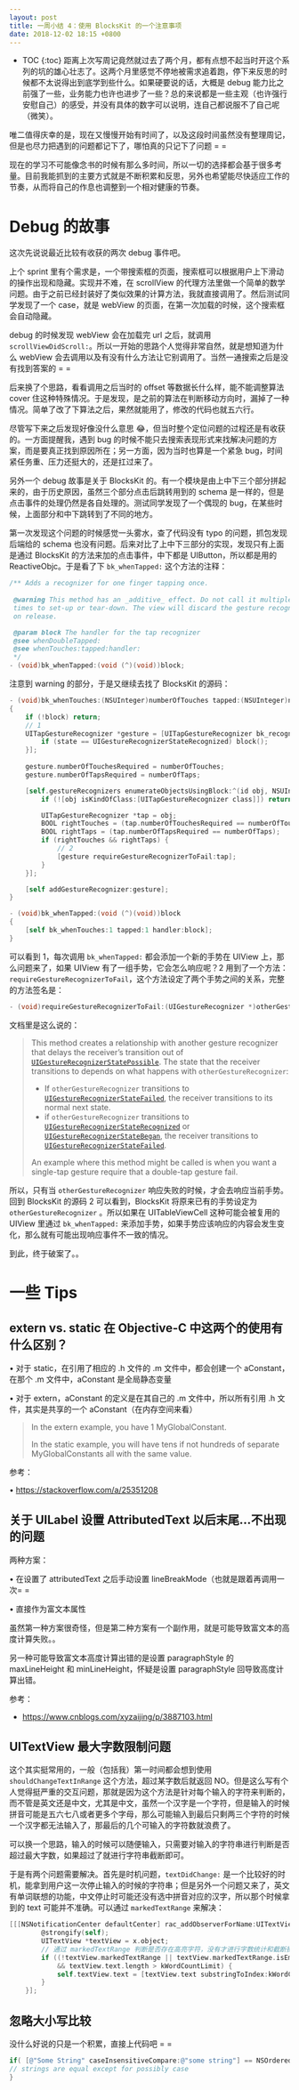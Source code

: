 ```yaml
---
layout: post
title: 一周小结 4：使用 BlocksKit 的一个注意事项
date: 2018-12-02 18:15 +0800
---
```


* TOC
{:toc}
距离上次写周记竟然就过去了两个月，都有点想不起当时开这个系列的坑的雄心壮志了。这两个月里感觉不停地被需求追着跑，停下来反思的时候都不太说得出到底学到些什么。如果硬要说的话，大概是 debug 能力比之前强了一些，业务能力也许也进步了一些？总的来说都是一些主观（也许强行安慰自己）的感受，并没有具体的数字可以说明，连自己都说服不了自己呢（微笑）。

唯二值得庆幸的是，现在又慢慢开始有时间了，以及这段时间虽然没有整理周记，但是也尽力把遇到的问题都记下了，哪怕真的只记下了问题 = =

现在的学习不可能像念书的时候有那么多时间，所以一切的选择都会基于很多考量。目前我能抓到的主要方式就是不断积累和反思，另外也希望能尽快适应工作的节奏，从而将自己的作息也调整到一个相对健康的节奏。

# Debug 的故事

这次先说说最近比较有收获的两次 debug 事件吧。

上个 sprint 里有个需求是，一个带搜索框的页面，搜索框可以根据用户上下滑动的操作出现和隐藏。实现并不难，在 scrollView 的代理方法里做一个简单的数学问题。由于之前已经封装好了类似效果的计算方法，我就直接调用了。然后测试同学发现了一个 case，就是 webView 的页面，在第一次加载的时候，这个搜索框会自动隐藏。

debug 的时候发现 webView 会在加载完 url 之后，就调用 `scrollViewDidScroll:`。所以一开始的思路个人觉得非常自然，就是想知道为什么 webView 会去调用以及有没有什么方法让它别调用了。当然一通搜索之后是没有找到答案的 = = 

后来换了个思路，看看调用之后当时的 offset 等数据长什么样，能不能调整算法 cover 住这种特殊情况。于是发现，是之前的算法在判断移动方向时，漏掉了一种情况。简单了改了下算法之后，果然就能用了，修改的代码也就五六行。

尽管写下来之后发现好像没什么意思 😂，但当时整个定位问题的过程还是有收获的。一方面提醒我，遇到 bug 的时候不能只去搜索表现形式来找解决问题的方案，而是要真正找到原因所在；另一方面，因为当时也算是一个紧急 bug，时间紧任务重、压力还挺大的，还是扛过来了。

另外一个 debug 故事是关于 BlocksKit 的。有一个模块是由上中下三个部分拼起来的，由于历史原因，虽然三个部分点击后跳转用到的 schema 是一样的，但是点击事件的处理仍然是各自处理的。测试同学发现了一个偶现的 bug，在某些时候，上面部分和中下跳转到了不同的地方。

第一次发现这个问题的时候感觉一头雾水，查了代码没有 typo 的问题，抓包发现后端给的 schema 也没有问题。后来对比了上中下三部分的实现，发现只有上面是通过 BlocksKit 的方法来加的点击事件，中下都是 UIButton，所以都是用的 ReactiveObjc。于是看了下 `bk_whenTapped:` 这个方法的注释：

```objective-c
/** Adds a recognizer for one finger tapping once.
 
 @warning This method has an _additive_ effect. Do not call it multiple
 times to set-up or tear-down. The view will discard the gesture recognizer
 on release.

 @param block The handler for the tap recognizer
 @see whenDoubleTapped:
 @see whenTouches:tapped:handler:
 */
- (void)bk_whenTapped:(void (^)(void))block;
```

注意到 warning 的部分，于是又继续去找了 BlocksKit 的源码：

```objective-c
- (void)bk_whenTouches:(NSUInteger)numberOfTouches tapped:(NSUInteger)numberOfTaps handler:(void (^)(void))block
{
	if (!block) return;
    // 1
	UITapGestureRecognizer *gesture = [UITapGestureRecognizer bk_recognizerWithHandler:^(UIGestureRecognizer *sender, UIGestureRecognizerState state, CGPoint location) {
		if (state == UIGestureRecognizerStateRecognized) block();
	}];
	
	gesture.numberOfTouchesRequired = numberOfTouches;
	gesture.numberOfTapsRequired = numberOfTaps;

	[self.gestureRecognizers enumerateObjectsUsingBlock:^(id obj, NSUInteger idx, BOOL *stop) {
		if (![obj isKindOfClass:[UITapGestureRecognizer class]]) return;

		UITapGestureRecognizer *tap = obj;
		BOOL rightTouches = (tap.numberOfTouchesRequired == numberOfTouches);
		BOOL rightTaps = (tap.numberOfTapsRequired == numberOfTaps);
		if (rightTouches && rightTaps) {
            // 2
			[gesture requireGestureRecognizerToFail:tap];
		}
	}];

	[self addGestureRecognizer:gesture];
}

- (void)bk_whenTapped:(void (^)(void))block
{
	[self bk_whenTouches:1 tapped:1 handler:block];
}
```

可以看到 1，每次调用 `bk_whenTapped:` 都会添加一个新的手势在 UIView 上，那么问题来了，如果 UIView 有了一组手势，它会怎么响应呢？2 用到了一个方法：`requireGestureRecognizerToFail`，这个方法设定了两个手势之间的关系，完整的方法签名是：

```objective-c
- (void)requireGestureRecognizerToFail:(UIGestureRecognizer *)otherGestureRecognizer;
```

文档里是这么说的：

> This method creates a relationship with another gesture recognizer that delays the receiver’s transition out of [`UIGestureRecognizerStatePossible`](https://developer.apple.com/documentation/uikit/uigesturerecognizerstate/uigesturerecognizerstatepossible?language=objc). The state that the receiver transitions to depends on what happens with `otherGestureRecognizer`: 
>
> - If `otherGestureRecognizer` transitions to [`UIGestureRecognizerStateFailed`](https://developer.apple.com/documentation/uikit/uigesturerecognizerstate/uigesturerecognizerstatefailed?language=objc), the receiver transitions to its normal next state.
> - if `otherGestureRecognizer` transitions to [`UIGestureRecognizerStateRecognized`](https://developer.apple.com/documentation/uikit/uigesturerecognizerstate/uigesturerecognizerstaterecognized?language=objc) or [`UIGestureRecognizerStateBegan`](https://developer.apple.com/documentation/uikit/uigesturerecognizerstate/uigesturerecognizerstatebegan?language=objc), the receiver transitions to [`UIGestureRecognizerStateFailed`](https://developer.apple.com/documentation/uikit/uigesturerecognizerstate/uigesturerecognizerstatefailed?language=objc).
>
> An example where this method might be called is when you want a single-tap gesture require that a double-tap gesture fail.

所以，只有当 `otherGestureRecognizer` 响应失败的时候，才会去响应当前手势。回到 BlocksKit 的源码 2 可以看到，BlocksKit 将原来已有的手势设定为 `otherGestureRecognizer` 。所以如果在 UITableViewCell 这种可能会被复用的 UIView 里通过 `bk_whenTapped:` 来添加手势，如果手势应该响应的内容会发生变化，那么就有可能出现响应事件不一致的情况。

到此，终于破案了。。

# 一些 Tips

## extern vs. static 在 Objective-C 中这两个的使用有什么区别？

• 对于 static，在引用了相应的 .h 文件的 .m 文件中，都会创建一个 aConstant，在那个 .m 文件中，aConstant 是全局静态变量

• 对于 extern，aConstant 的定义是在其自己的 .m 文件中，所以所有引用 .h 文件，其实是共享的一个 aConstant（在内存空间来看）

>  In the extern  example, you have 1 MyGlobalConstant. 
>
> In the static  example, you will have tens if not hundreds of separate MyGlobalConstants all with the same value.

参考：

• https://stackoverflow.com/a/25351208

## 关于 UILabel 设置 AttributedText 以后末尾...不出现的问题

两种方案：

• 在设置了 attributedText 之后手动设置 lineBreakMode（也就是跟着再调用一次= =

• 直接作为富文本属性

虽然第一种方案很奇怪，但是第二种方案有一个副作用，就是可能导致富文本的高度计算失败。。

另一种可能导致富文本高度计算出错的是设置 paragraphStyle 的 maxLineHeight 和 minLineHeight，怀疑是设置 paragraphStyle 回导致高度计算出错。

参考：

- https://www.cnblogs.com/xyzaijing/p/3887103.html

## UITextView 最大字数限制问题

这个其实挺常用的，一般（包括我）第一时间都会想到使用 `shouldChangeTextInRange` 这个方法，超过某字数后就返回 NO。但是这么写有个人觉得挺严重的交互问题，那就是因为这个方法是针对每个输入的字符来判断的，而不管是英文还是中文，尤其是中文，虽然一个汉字是一个字符，但是输入的时候拼音可能是五六七八或者更多个字母，那么可能输入到最后只剩两三个字符的时候一个汉字都无法输入了，那最后的几个可输入的字符数就浪费了。

可以换一个思路，输入的时候可以随便输入，只需要对输入的字符串进行判断是否超过最大字数，如果超过了就进行字符串截断即可。

于是有两个问题需要解决。首先是时机问题，`textDidChange:` 是一个比较好的时机，能拿到用户这一次停止输入的时候的字符串；但是另外一个问题又来了，英文有单词联想的功能，中文停止时可能还没有选中拼音对应的汉字，所以那个时候拿到的 text 可能并不准确。可以通过 `markedTextRange` 来解决：

```objective-c
[[[NSNotificationCenter defaultCenter] rac_addObserverForName:UITextViewTextDidChangeNotification object:nil] subscribeNext:^(NSNotification * _Nullable x) {
        @strongify(self);
        UITextView *textView = x.object;
        // 通过 markedTextRange 判断是否存在高亮字符，没有才进行字数统计和截断操作
        if ((!textView.markedTextRange || textView.markedTextRange.isEmpty)
            && textView.text.length > kWordCountLimit) {
            self.textView.text = [textView.text substringToIndex:kWordCountLimit];
        }
    }];
```

## 忽略大小写比较

没什么好说的只是一个积累，直接上代码吧 = =

```objective-c
if( [@"Some String" caseInsensitiveCompare:@"some string"] == NSOrderedSame ) {
// strings are equal except for possibly case
}
```

